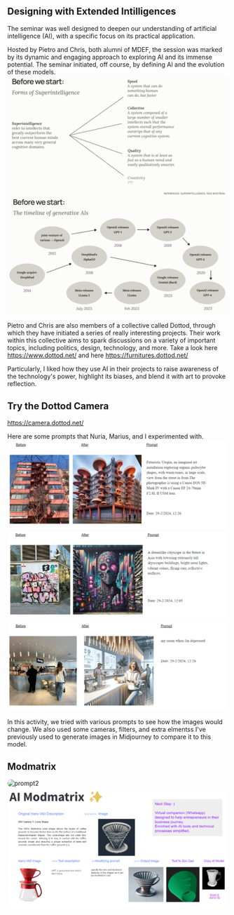 ## Designing with Extended Intilligences 
The seminar was well designed to deepen our understanding of artificial intelligence (AI), with a specific focus on its practical application. 

Hosted by Pietro and Chris, both alumni of MDEF, the session was marked by its dynamic and engaging approach to exploring AI and its immense potential. The seminar initiated, off course, by defining AI and the evolution of these models. 
<img src="../images/superintelligences.png" alt="Autoetnography" style="border-radius: 10px;"> 
<img src="../images/AIs.png" alt="Autoetnography" style="border-radius: 10px;"> 

Pietro and Chris are also members of a collective called Dottod, through which they have initiated a series of really interesting projects. Their work within this collective aims to spark discussions on a variety of important topics, including politics, design, technology, and more. Take a look here https://www.dottod.net/ and here https://furnitures.dottod.net/

Particularly, I liked how they use AI in their projects to raise awareness of the technology's power, highlight its biases, and blend it with art to provoke reflection.

## Try the Dottod Camera
https://camera.dottod.net/

Here are some prompts that Nuria, Marius, and I experimented with.
<img src="../images/ai/prompt1.png" alt="prompt1" style="border-radius: 10px;"> 
<img src="../images/ai/prompt2.png" alt="prompt2" style="border-radius: 10px;"> 
<img src="../images/ai/prompt3.png" alt="prompt3" style="border-radius: 10px;"> 

In this activity, we tried with various prompts to see how the images would change. We also used some cameras, filters, and extra elmentss I've previously used to generate images in Midjourney to compare it to this model. 

## Modmatrix
<img src="../images/ai/modmatrixx.png)" alt="prompt2" style="border-radius: 10px;"> 
<img src="../images/ai/5.png" alt="prompt3" style="border-radius: 10px;"> 




